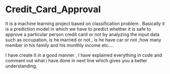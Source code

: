   # Credit_Card_Approval

It is a machine learning project based on classification problem . Basically it is a prediction model in which we have to predict
whether it is safe to approve a particular person credit card or not by analyzing the input data such as occupation, is he married or not ,
is he have car or not ,how many member in his family and his monthly income etc....

I have create it in a good manner , I have explained everything in code and comment out what i have done in next line which gives you
a better understanding.

